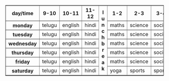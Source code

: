 <center>
    <table border="">
        <tr>
            <th>day/time</th>
            <th>9-10</th>
            <th>10-11</th>
            <th>11-12</th>
            <th rowspan="7">l<br>u<br>n<br>c<br>h<br>b<br>r<br>e<br>a<br>k</th>
            <th>1-2</th>
            <th>2-3</th>
            <th>3-4</th>
        </tr>
        <tr>
            <th>monday</th>
            <td>telugu</td>
            <td>english</td>
            <td>hindi</td>
            <td>maths</td>
            <td>science</td>
            <td>social</td>
        </tr>
        <tr>
            <th>tuesday</th>
            <td>telugu</td>
            <td>english</td>
            <td>hindi</td>
            <td>maths</td>
            <td>science</td>
            <td>social</td>
        </tr>
        <tr>
            <th>wednesday</th>
            <td>telugu</td>
            <td>english</td>
            <td>hindi</td>
            <td>maths</td>
            <td>science</td>
            <td>social</td>
        </tr>
        <tr>
            <th>thursday</th>
            <td>telugu</td>
            <td>english</td>
            <td>hindi</td>
            <td>maths</td>
            <td>science</td>
            <td>social</td>
        </tr>
        <tr>
            <th>friday</th>
            <td>telugu</td>
            <td>english</td>
            <td>hindi</td>
            <td>maths</td>
            <td>science</td>
            <td>social</td>
        </tr>
        <tr>
            <th>saturday</th>
            <td>telugu</td>
            <td>english</td>
            <td>hindi</td>
            <td>yoga</td>
            <td>sports</td>
            <td>sports</td> 
        </tr>
    </table>
</center>

